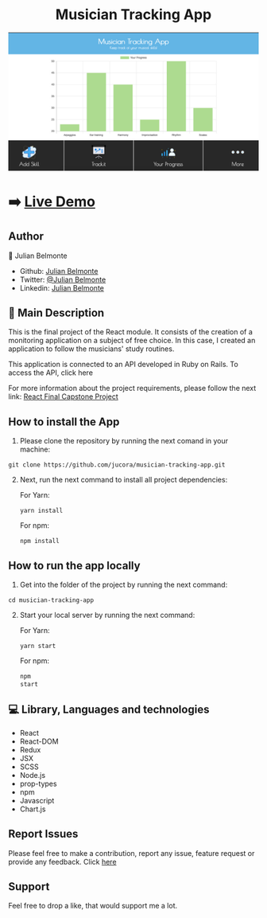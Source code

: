 <h1 align="center">Musician Tracking App</h1>

<p align="center">
  <img src ='src/img/preview.jpg' alt='Musician Tracking App image'>
</p>

# :arrow_right: [Live Demo]()

## Author

:man: Julian Belmonte

- Github: [Julian Belmonte](https://github.com/jucora)
- Twitter: [@Julian Belmonte](https://www.twitter.com/JulianBelmonte)
- Linkedin: [Julian Belmonte](https://www.linkedin.com/in/julianbel)

## :pencil: Main Description

This is the final project of the React module. It consists of the creation of a monitoring application on a subject of free choice. In this case, I created an application to follow the musicians' study routines.

This application is connected to an API developed in Ruby on Rails. To access the API, click here

For more information about the project requirements, please follow the next link: [React Final Capstone Project](https://www.notion.so/Final-Capstone-Project-Tracking-App-22e454da738c46efaf17721826841772)

## How to install the App

1. Please clone the repository by running the next comand in your machine:

<pre><code>git clone https://github.com/jucora/musician-tracking-app.git</code></pre>

2. Next, run the next command to install all project dependencies:

   For Yarn: <pre><code>yarn install</code></pre>
   For npm: <pre><code>npm install</code></pre>

## How to run the app locally

1. Get into the folder of the project by running the next command:

<pre><code>cd musician-tracking-app</code></pre>

2. Start your local server by running the next command:

   For Yarn: <pre><code>yarn start</code></pre>
   For npm: <pre><code>npm start</code></pre>

## :computer: Library, Languages and technologies

- React
- React-DOM
- Redux
- JSX
- SCSS
- Node.js
- prop-types
- npm
- Javascript
- Chart.js

## Report Issues

Please feel free to make a contribution, report any issue, feature request or provide any feedback. Click [here](https://github.com/jucora/musician-tracking-app/issues)

## Support

Feel free to drop a like, that would support me a lot.
